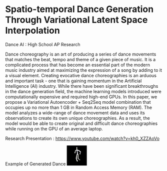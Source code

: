 # Spatio-temporal Dance Generation Through Variational Latent Space Interpolation 

Dance AI : High School AP Research

Dance choreography is an art of producing a series of dance movements that matches the beat, tempo and theme of a given piece of music. It is a complicated process that has become an essential part of the modern music industry aimed at maximizing the expression of a song by adding to it a visual element. Creating evocative dance choreographies is an arduous and important task - one that is gaining momentum in the Artificial Intelligence (AI) industry. While there have been significant breakthroughs in the dance generation field, the machine learning models introduced were computationally expensive and required high-end GPUs. In this paper, we propose a Variational Autoencoder + Seq2Seq model combination that occupies up no more than 1 GB in Random Access Memory (RAM). The model analyzes a wide-range of dance movement data and uses its observations to create its own unique choreographies. As a result, the model would be able to create original and difficult dance choreographies while running on the GPU of an average laptop.

Research Presentation : https://www.youtube.com/watch?v=kh0_XZZAoVo

Example of Generated Dance
![Dance](TestGeneratedDance.gif)
